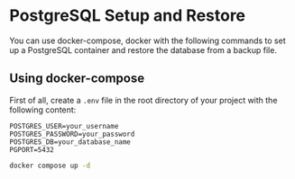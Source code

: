 # PostgreSQL Setup and Restore
You can use docker-compose, docker with the following commands to set up a PostgreSQL container and restore the database from a backup file.

## Using docker-compose

First of all, create a `.env` file in the root directory of your project with the following content:

```env
POSTGRES_USER=your_username
POSTGRES_PASSWORD=your_password
POSTGRES_DB=your_database_name
PGPORT=5432
```

```bash
docker compose up -d
```